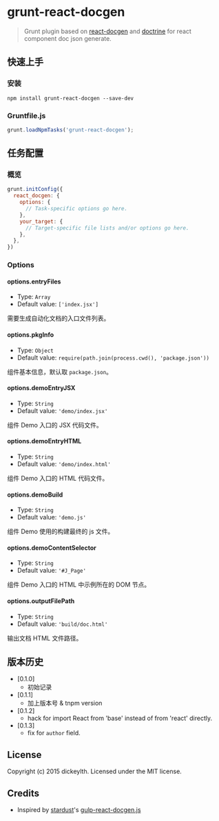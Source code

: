 # grunt-react-docgen

> Grunt plugin based on [react-docgen](https://github.com/reactjs/react-docgen) and [doctrine](https://github.com/eslint/doctrine) for react component doc json generate.

## 快速上手

### 安装

```shell
npm install grunt-react-docgen --save-dev
```

### Gruntfile.js

```js
grunt.loadNpmTasks('grunt-react-docgen');
```

## 任务配置

### 概览

```js
grunt.initConfig({
  react_docgen: {
    options: {
      // Task-specific options go here.
    },
    your_target: {
      // Target-specific file lists and/or options go here.
    },
  },
})
```

### Options

#### options.entryFiles

- Type: `Array`
- Default value: `['index.jsx']`

需要生成自动化文档的入口文件列表。

#### options.pkgInfo

- Type: `Object`
- Default value: `require(path.join(process.cwd(), 'package.json'))`

组件基本信息，默认取 `package.json`。

#### options.demoEntryJSX

- Type: `String`
- Default value: `'demo/index.jsx'`

组件 Demo 入口的 JSX 代码文件。

#### options.demoEntryHTML

- Type: `String`
- Default value: `'demo/index.html'`

组件 Demo 入口的 HTML 代码文件。

#### options.demoBuild

- Type: `String`
- Default value: `'demo.js'`

组件 Demo 使用的构建最终的 js 文件。


#### options.demoContentSelector

- Type: `String`
- Default value: `'#J_Page'`

组件 Demo 入口的 HTML 中示例所在的 DOM 节点。

#### options.outputFilePath

- Type: `String`
- Default value: `'build/doc.html'`

输出文档 HTML 文件路径。

## 版本历史

- [0.1.0]
  - 初始记录
- [0.1.1]
  - 加上版本号 & tnpm version
- [0.1.2]
  - hack for import React from 'base' instead of from 'react' directly.
- [0.1.3]
  - fix for `author` field.


## License
Copyright (c) 2015 dickeylth. Licensed under the MIT license.

## Credits

- Inspired by [stardust](https://github.com/TechnologyAdvice/stardust)'s [gulp-react-docgen.js](https://github.com/TechnologyAdvice/stardust/blob/master/gulp/plugins/gulp-react-docgen.js)
